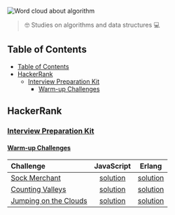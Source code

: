 ![Word cloud about algorithm](https://i.imgur.com/LeFawxJ.jpg)

> 🤓 Studies on algorithms and data structures 💻

## Table of Contents

- [Table of Contents](#table-of-contents)
- [HackerRank](#hackerrank)
  - [Interview Preparation Kit](#interview-preparation-kit)
    - [Warm-up Challenges](#warm-up-challenges)

## HackerRank

### [Interview Preparation Kit](https://www.hackerrank.com/interview/interview-preparation-kit)

#### [Warm-up Challenges](https://www.hackerrank.com/interview/interview-preparation-kit/warmup/challenges)

| Challenge                                                                                                                                                                             |                                             JavaScript                                              |                                             Erlang                                              |
| :------------------------------------------------------------------------------------------------------------------------------------------------------------------------------------ | :-------------------------------------------------------------------------------------------------: | :---------------------------------------------------------------------------------------------: |
| [Sock Merchant](https://www.hackerrank.com/challenges/sock-merchant/problem?h_l=interview&playlist_slugs%5B%5D=interview-preparation-kit&playlist_slugs%5B%5D=warmup)                 |     [solution](hackerrank/interview-preparation-kit/warmup-challenges/sock-merchant/javascript)     |     [solution](hackerrank/interview-preparation-kit/warmup-challenges/sock-merchant/erlang)     |
| [Counting Valleys](https://www.hackerrank.com/challenges/counting-valleys/problem?h_l=interview&playlist_slugs%5B%5D=interview-preparation-kit&playlist_slugs%5B%5D=warmup)           |   [solution](hackerrank/interview-preparation-kit/warmup-challenges/counting-valleys/javascript)    |   [solution](hackerrank/interview-preparation-kit/warmup-challenges/counting-valleys/erlang)    |
| [Jumping on the Clouds](https://www.hackerrank.com/challenges/jumping-on-the-clouds/problem?h_l=interview&playlist_slugs%5B%5D=interview-preparation-kit&playlist_slugs%5B%5D=warmup) | [solution](hackerrank/interview-preparation-kit/warmup-challenges/jumping-on-the-clouds/javascript) | [solution](hackerrank/interview-preparation-kit/warmup-challenges/jumping-on-the-clouds/erlang) |
